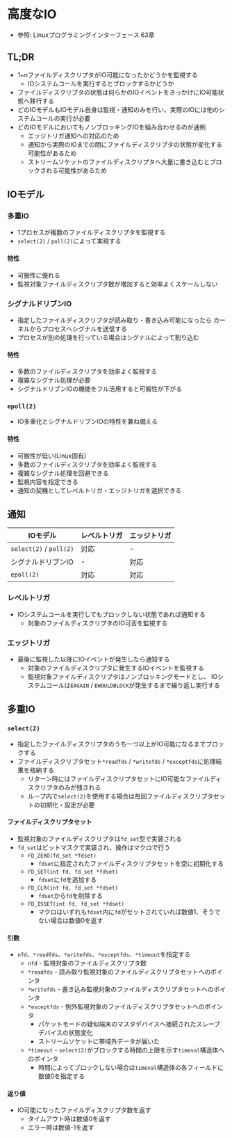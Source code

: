 # 高度なIO
- 参照: Linuxプログラミングインターフェース 63章

## TL;DR
- 1~nファイルディスクリプタがIO可能になったかどうかを監視する
  - IOシステムコールを実行するとブロックするかどうか
- ファイルディスクリプタの状態は何らかのIOイベントをきっかけにIO可能状態へ移行する
- どのIOモデルもIOモデル自身は監視・通知のみを行い、実際のIOには他のシステムコールの実行が必要
- どのIOモデルにおいてもノンブロッキングIOを組み合わせるのが通例
  - エッジトリガ通知への対応のため
  - 通知から実際のIOまでの間にファイルディスクリプタの状態が変化する可能性があるため
  - ストリームソケットのファイルディスクリプタへ大量に書き込むとブロックされる可能性があるため

## IOモデル
### 多重IO
- 1プロセスが複数のファイルディスクリプタを監視する
- `select(2)` / `poll(2)`によって実現する

#### 特性
- 可搬性に優れる
- 監視対象ファイルディスクリプタ数が増加すると効率よくスケールしない

### シグナルドリブンIO
- 指定したファイルディスクリプタが読み取り・書き込み可能になったら
  カーネルからプロセスへシグナルを送信する
- プロセスが別の処理を行っている場合はシグナルによって割り込む

#### 特性
- 多数のファイルディスクリプタを効率よく監視する
- 複雑なシグナル処理が必要
- シグナルドリブンIOの機能をフル活用すると可搬性が下がる

### `epoll(2)`
- IO多重化とシグナルドリブンIOの特性を兼ね備える

#### 特性
- 可搬性が低い(Linux固有)
- 多数のファイルディスクリプタを効率よく監視する
- 複雑なシグナル処理を回避できる
- 監視内容を指定できる
- 通知の契機としてレベルトリガ・エッジトリガを選択できる

## 通知

| IOモデル                | レベルトリガ | エッジトリガ |
| -                       | -            | -            |
| `select(2)` / `poll(2)` | 対応         | -            |
| シグナルドリブンIO      | -            | 対応         |
| `epoll(2)`              | 対応         | 対応         |

### レベルトリガ
- IOシステムコールを実行してもブロックしない状態であれば通知する
  - 対象のファイルディスクリプタのIO可否を監視する

### エッジトリガ
- 最後に監視した以降にIOイベントが発生したら通知する
  - 対象のファイルディスクリプタに発生するIOイベントを監視する
  - 監視対象ファイルディスクリプタはノンブロッキングモードとし、
    IOシステムコールは`EAGAIN` / `EWOULDBLOCK`が発生するまで繰り返し実行する

## 多重IO
### `select(2)`
- 指定したファイルディスクリプタのうち一つ以上がIO可能になるまでブロックする
- ファイルディスクリプタセット`*readfds` / `*writefds` / `*exceptfds`に処理結果を格納する
  - リターン時にはファイルディスクリプタセットにIO可能なファイルディスクリプタのみが残される
  - ループ内で`select(2)`を使用する場合は毎回ファイルディスクリプタセットの初期化・設定が必要

#### ファイルディスクリプタセット
- 監視対象のファイルディスクリプタは`fd_set`型で実装される
- `fd_set`はビットマスクで実装され、操作はマクロで行う
  - `FD_ZERO(fd_set *fdset)`
    - `fdset`に指定されたファイルディスクリプタセットを空に初期化する
  - `FD_SET(int fd, fd_set *fdset)`
    - `fdset`に`fd`を追加する
  - `FD_CLR(int fd, fd_set *fdset)`
    - `fdset`から`fd`を削除する
  - `FD_ISSET(int fd, fd_set *fdset)`
    - マクロはいずれも`fdset`内に`fd`がセットされていれば数値1、そうでない場合は数値0を返す

#### 引数
- `nfd`、`*readfds`、`*writefds`、`*exceptfds`、`*timeout`を指定する
  - `nfd` - 監視対象のファイルディスクリプタ数
  - `*readfds` - 読み取り監視対象のファイルディスクリプタセットへのポインタ
  - `*writefds` - 書き込み監視対象のファイルディスクリプタセットへのポインタ
  - `*exceptfds` - 例外監視対象のファイルディスクリプタセットへのポインタ
    - パケットモードの疑似端末のマスタデバイスへ接続されたスレーブデバイスの状態変化
    - ストリームソケットに帯域外データが届いた
  - `*timeout` - `select(2)`がブロックする時間の上限を示す`timeval`構造体へのポインタ
    - 時間によってブロックしない場合は`timeval`構造体の各フィールドに数値0を指定する

#### 返り値
- IO可能になったファイルディスクリプタ数を返す
  - タイムアウト時は数値0を返す
  - エラー時は数値-1を返す

